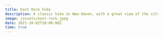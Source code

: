 ```yaml
---
title: East Rock hike
description: A classic hike in New Haven, with a great view of the city.
image: /assets/east-rock.jpeg
date: 2021-10-02T10:00:00Z
time: true
---
```

